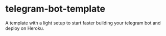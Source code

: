 # telegram-bot-template
A template with a light setup to start faster building your telegram bot and deploy on Heroku.
